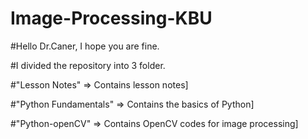 # Image-Processing-KBU

#Hello Dr.Caner, I hope you are fine.



#I divided the repository into 3 folder.

#"Lesson Notes"         => Contains lesson notes]

#"Python Fundamentals"  => Contains the basics of Python] 

#"Python-openCV"        => Contains OpenCV codes for image processing]
